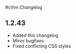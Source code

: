 #cVim Changelog


## 1.2.43
 * Added this changelog
 * Minor bugfixes
 * Fixed conflicting CSS styles
